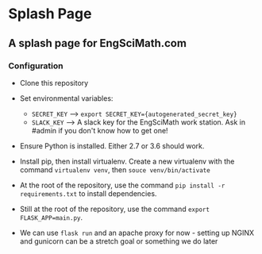 # Splash Page
## A splash page for EngSciMath.com

### Configuration

- Clone this repository

- Set environmental variables:
  - `SECRET_KEY` --> `export SECRET_KEY={autogenerated_secret_key}`
  - `SLACK_KEY` --> A slack key for the EngSciMath work station. Ask in #admin if you don't know how to get one!

- Ensure Python is installed. Either 2.7 or 3.6 should work.

- Install pip, then install virtualenv. Create a new virtualenv with the command `virtualenv venv`, then `souce venv/bin/activate`

- At the root of the repository, use the command `pip install -r requirements.txt` to install dependencies.

- Still at the root of the repository, use the command `export FLASK_APP=main.py`.

- We can use `flask run` and an apache proxy for now - setting up NGINX and gunicorn can be a stretch goal or something we do later
